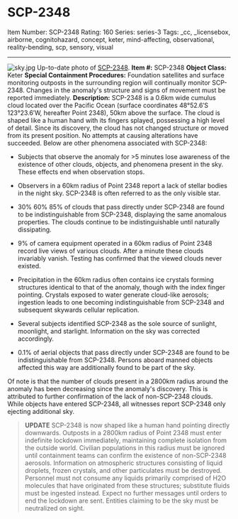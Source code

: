 # SCP-2348
Item Number: SCP-2348
Rating: 160
Series: series-3
Tags: _cc, _licensebox, airborne, cognitohazard, concept, keter, mind-affecting, observational, reality-bending, scp, sensory, visual

---

![sky.jpg](https://scp-wiki.wdfiles.com/local--files/scp-2348/sky.jpg)
Up-to-date photo of [SCP-2348](https://www.flickr.com/photos/ervins_strauhmanis/9536792301).
**Item #:** SCP-2348
**Object Class:** Keter
**Special Containment Procedures:** Foundation satellites and surface monitoring outposts in the surrounding region will continually monitor SCP-2348. Changes in the anomaly's structure and signs of movement must be reported immediately.
**Description:** SCP-2348 is a 0.6km wide cumulus cloud located over the Pacific Ocean (surface coordinates 48°52.6′S 123°23.6′W, hereafter Point 2348), 50km above the surface. The cloud is shaped like a human hand with its fingers splayed, possessing a high level of detail.
Since its discovery, the cloud has not changed structure or moved from its present position. No attempts at causing alterations have succeeded.
Below are other phenomena associated with SCP-2348:
  * Subjects that observe the anomaly for >5 minutes lose awareness of the existence of other clouds, objects, and phenomena present in the sky. These effects end when observation stops.

  * Observers in a 60km radius of Point 2348 report a lack of stellar bodies in the night sky. SCP-2348 is often referred to as the only visible star.

  * 30% 60% 85% of clouds that pass directly under SCP-2348 are found to be indistinguishable from SCP-2348, displaying the same anomalous properties. The clouds continue to be indistinguishable until naturally dissipating.

  * 9% of camera equipment operated in a 60km radius of Point 2348 record live views of various clouds. After a minute these clouds invariably vanish. Testing has confirmed that the viewed clouds never existed.

  * Precipitation in the 60km radius often contains ice crystals forming structures identical to that of the anomaly, though with the index finger pointing. Crystals exposed to water generate cloud-like aerosols; ingestion leads to one becoming indistinguishable from SCP-2348 and subsequent skywards cellular replication.

  * Several subjects identified SCP-2348 as the sole source of sunlight, moonlight, and starlight. Information on the sky was corrected accordingly.

  * 0.1% of aerial objects that pass directly under SCP-2348 are found to be indistinguishable from SCP-2348. Persons aboard manned objects affected this way are additionally found to be part of the sky.

Of note is that the number of clouds present in a 2800km radius around the anomaly has been decreasing since the anomaly's discovery. This is attributed to further confirmation of the lack of non-SCP-2348 clouds.
While objects have entered SCP-2348, all witnesses report SCP-2348 only ejecting additional sky.  

> **UPDATE**
> SCP-2348 is now shaped like a human hand pointing directly downwards. Outposts in a 2800km radius of Point 2348 must enter indefinite lockdown immediately, maintaining complete isolation from the outside world. Civilian populations in this radius must be ignored until containment teams can confirm the existence of non-SCP-2348 aerosols.
> Information on atmospheric structures consisting of liquid droplets, frozen crystals, and other particulates must be destroyed. Personnel must not consume any liquids primarily comprised of H2O molecules that have originated from these structures; substitute fluids must be ingested instead. Expect no further messages until orders to end the lockdown are sent.
> Entities claiming to be the sky must be neutralized on sight.